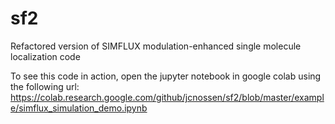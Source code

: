 # sf2
Refactored version of SIMFLUX modulation-enhanced single molecule localization code



To see this code in action, open the jupyter notebook in google colab using the following url:
https://colab.research.google.com/github/jcnossen/sf2/blob/master/example/simflux_simulation_demo.ipynb
